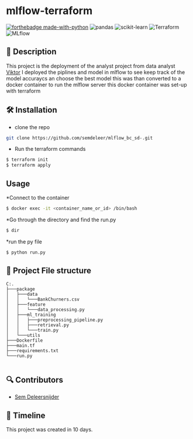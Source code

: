 # mlflow-terraform
[![forthebadge made-with-python](https://ForTheBadge.com/images/badges/made-with-python.svg)](https://www.python.org/)
![pandas](https://img.shields.io/badge/Pandas-2C2D72?style=for-the-badge&logo=pandas&logoColor=white)
![scikit-learn](https://img.shields.io/badge/scikit--learn-F7931E?style=for-the-badge&logo=scikit-learn&logoColor=white)
![Terraform](https://img.shields.io/badge/terraform-623CE4?style=for-the-badge&logo=terraform&logoColor=white)
![MLflow](https://img.shields.io/badge/mlflow-0194E2?style=for-the-badge&logo=mlflow&logoColor=white)


## 📖 Description
This project is the deployment of the analyst project from data analyst [Viktor](https://github.com/CoViktor/customer_churn_analysis.git)
I deployed the piplines and model in mlflow to see keep track of the model accuraycs an choose the best model
this was than converted to a docker container to run the mlflow server
this docker container was set-up with terraform


## 🛠 Installation

* clone the repo
```bash
git clone https://github.com/semdeleer/mlflow_bc_sd-.git
```

* Run the terraform commands
```bash
$ terraform init
$ terraform apply
```

## Usage

*Connect to the container
```bash
$ docker exec -it <container_name_or_id> /bin/bash
```

*Go through the directory and find the run.py
```bash
$ dir
```

*run the py file
```bash
$ python run.py
```


## 🤖 Project File structure
```
C:.
├───package
│   ├───data
│   │   └───BankChurners.csv
│   ├───feature
│   │   └───data_processing.py
│   ├───ml_training
│   │   ├───preprocessing_pipeline.py
│   │   ├───retrieval.py
│   │   └───train.py
│   └───utils
├───Dockerfile
├───main.tf
├───requirements.txt
└───run.py


```

## 🔍 Contributors
- [Sem Deleersnijder](https://github.com/semdeleer)

## 📜 Timeline

This project was created in 10 days.
